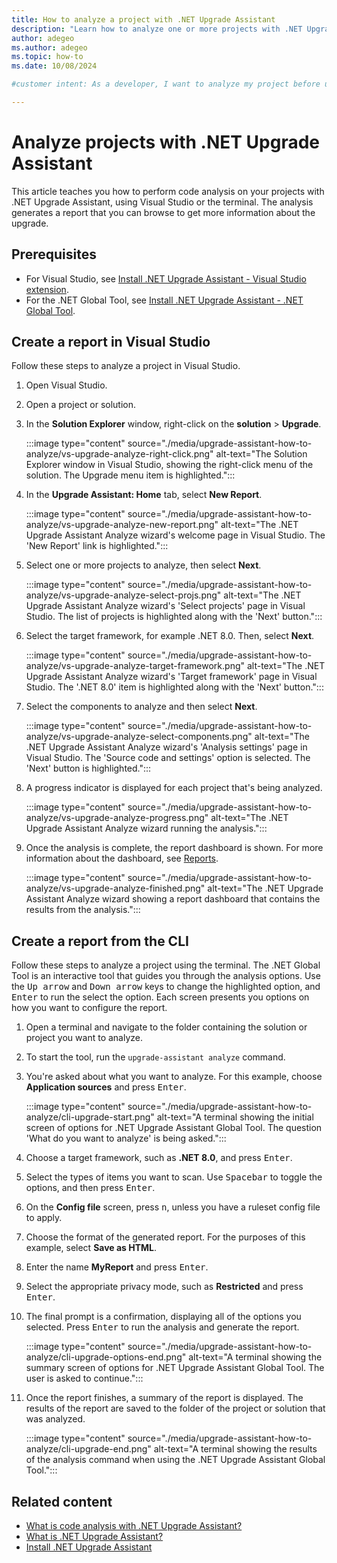 ```yaml
---
title: How to analyze a project with .NET Upgrade Assistant
description: "Learn how to analyze one or more projects with .NET Upgrade Assistant. Before upgrading, it's a good idea to perform code analysis on your projects so that you understand if extra effort is required after upgrading."
author: adegeo
ms.author: adegeo
ms.topic: how-to
ms.date: 10/08/2024

#customer intent: As a developer, I want to analyze my project before upgrading to identify any issues before performing an upgrade.

---
```


# Analyze projects with .NET Upgrade Assistant

This article teaches you how to perform code analysis on your projects with .NET Upgrade Assistant, using Visual Studio or the terminal. The analysis generates a report that you can browse to get more information about the upgrade.

## Prerequisites

- For Visual Studio, see [Install .NET Upgrade Assistant - Visual Studio extension](upgrade-assistant-install.md#visual-studio-extension).
- For the .NET Global Tool, see [Install .NET Upgrade Assistant - .NET Global Tool](upgrade-assistant-install.md#net-global-tool).

## Create a report in Visual Studio

Follow these steps to analyze a project in Visual Studio.

1. Open Visual Studio.
1. Open a project or solution.
1. In the **Solution Explorer** window, right-click on the **solution** > **Upgrade**.

   :::image type="content" source="./media/upgrade-assistant-how-to-analyze/vs-upgrade-analyze-right-click.png" alt-text="The Solution Explorer window in Visual Studio, showing the right-click menu of the solution. The Upgrade menu item is highlighted.":::

1. In the **Upgrade Assistant: Home** tab, select **New Report**.

   :::image type="content" source="./media/upgrade-assistant-how-to-analyze/vs-upgrade-analyze-new-report.png" alt-text="The .NET Upgrade Assistant Analyze wizard's welcome page in Visual Studio. The 'New Report' link is highlighted.":::

1. Select one or more projects to analyze, then select **Next**.

   :::image type="content" source="./media/upgrade-assistant-how-to-analyze/vs-upgrade-analyze-select-projs.png" alt-text="The .NET Upgrade Assistant Analyze wizard's 'Select projects' page in Visual Studio. The list of projects is highlighted along with the 'Next' button.":::

1. Select the target framework, for example .NET 8.0. Then, select **Next**.

   :::image type="content" source="./media/upgrade-assistant-how-to-analyze/vs-upgrade-analyze-target-framework.png" alt-text="The .NET Upgrade Assistant Analyze wizard's 'Target framework' page in Visual Studio. The '.NET 8.0' item is highlighted along with the 'Next' button.":::

1. Select the components to analyze and then select **Next**.

   :::image type="content" source="./media/upgrade-assistant-how-to-analyze/vs-upgrade-analyze-select-components.png" alt-text="The .NET Upgrade Assistant Analyze wizard's 'Analysis settings' page in Visual Studio. The 'Source code and settings' option is selected. The 'Next' button is highlighted.":::

1. A progress indicator is displayed for each project that's being analyzed.

   :::image type="content" source="./media/upgrade-assistant-how-to-analyze/vs-upgrade-analyze-progress.png" alt-text="The .NET Upgrade Assistant Analyze wizard running the analysis.":::

1. Once the analysis is complete, the report dashboard is shown. For more information about the dashboard, see [Reports](upgrade-assistant-analyze-overview.md#reports).

   :::image type="content" source="./media/upgrade-assistant-how-to-analyze/vs-upgrade-analyze-finished.png" alt-text="The .NET Upgrade Assistant Analyze wizard showing a report dashboard that contains the results from the analysis.":::

## Create a report from the CLI

Follow these steps to analyze a project using the terminal. The .NET Global Tool is an interactive tool that guides you through the analysis options. Use the <kbd>Up arrow</kbd> and <kbd>Down arrow</kbd> keys to change the highlighted option, and <kbd>Enter</kbd> to run the select the option. Each screen presents you options on how you want to configure the report.

1. Open a terminal and navigate to the folder containing the solution or project you want to analyze.
1. To start the tool, run the `upgrade-assistant analyze` command.
1. You're asked about what you want to analyze. For this example, choose **Application sources** and press <kbd>Enter</kbd>.

   :::image type="content" source="./media/upgrade-assistant-how-to-analyze/cli-upgrade-start.png" alt-text="A terminal showing the initial screen of options for .NET Upgrade Assistant Global Tool. The question 'What do you want to analyze' is being asked.":::

1. Choose a target framework, such as **.NET 8.0**, and press <kbd>Enter</kbd>.
1. Select the types of items you want to scan. Use <kbd>Spacebar</kbd> to toggle the options, and then press <kbd>Enter</kbd>.
1. On the **Config file** screen, press <kbd>n</kbd>, unless you have a ruleset config file to apply.
1. Choose the format of the generated report. For the purposes of this example, select **Save as HTML**.
1. Enter the name **MyReport** and press <kbd>Enter</kbd>.
1. Select the appropriate privacy mode, such as **Restricted** and press <kbd>Enter</kbd>.
1. The final prompt is a confirmation, displaying all of the options you selected. Press <kbd>Enter</kbd> to run the analysis and generate the report.

   :::image type="content" source="./media/upgrade-assistant-how-to-analyze/cli-upgrade-options-end.png" alt-text="A terminal showing the summary screen of options for .NET Upgrade Assistant Global Tool. The user is asked to continue.":::

1. Once the report finishes, a summary of the report is displayed. The results of the report are saved to the folder of the project or solution that was analyzed.

   :::image type="content" source="./media/upgrade-assistant-how-to-analyze/cli-upgrade-end.png" alt-text="A terminal showing the results of the analysis command when using the .NET Upgrade Assistant Global Tool.":::

## Related content

- [What is code analysis with .NET Upgrade Assistant?](upgrade-assistant-analyze-overview.md)
- [What is .NET Upgrade Assistant?](upgrade-assistant-overview.md)
- [Install .NET Upgrade Assistant](upgrade-assistant-install.md)
